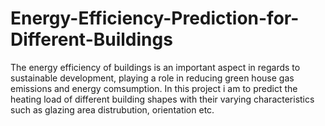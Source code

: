 # Energy-Efficiency-Prediction-for-Different-Buildings
The energy efficiency of buildings is an important aspect in regards to sustainable development, playing a role in reducing green house gas emissions and energy comsumption. In this project i am to predict the heating load of different building shapes with their varying characteristics such as glazing area distrubution, orientation etc.
